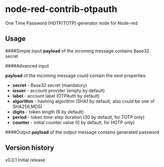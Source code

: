 # node-red-contrib-otpauth
One Time Password (HOTP/TOTP) generator node for Node-red
  
## Usage

####Simple input 
**payload** of the incoming message contains Base32 secret

####Advanced input

**payload** of the incoming message could contain the next properties:
- **secret** - Base32 secret (mandatory)
- **issuer** - account provider (empty by default)
- **label** - account label (OTPAuth by default)
- **algorithm** - hashing algorithm (SHA1 by default, also could be one of SHA256,MD5)
- **digits** - token length (6 by default)
- **period** - token time-step duration (30 by default, for TOTP only)
- **counter** - initial counter value (0 by default, for HOTP only)
 

####Output
**payload** of the output message contains generated password

## Version history

v0.0.1 Initial release

